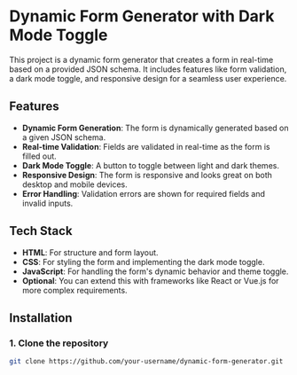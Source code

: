 # Dynamic Form Generator with Dark Mode Toggle

This project is a dynamic form generator that creates a form in real-time based on a provided JSON schema. It includes features like form validation, a dark mode toggle, and responsive design for a seamless user experience.

## Features

- **Dynamic Form Generation**: The form is dynamically generated based on a given JSON schema.
- **Real-time Validation**: Fields are validated in real-time as the form is filled out.
- **Dark Mode Toggle**: A button to toggle between light and dark themes.
- **Responsive Design**: The form is responsive and looks great on both desktop and mobile devices.
- **Error Handling**: Validation errors are shown for required fields and invalid inputs.

## Tech Stack

- **HTML**: For structure and form layout.
- **CSS**: For styling the form and implementing the dark mode toggle.
- **JavaScript**: For handling the form's dynamic behavior and theme toggle.
- **Optional**: You can extend this with frameworks like React or Vue.js for more complex requirements.

## Installation

### 1. Clone the repository

```bash
git clone https://github.com/your-username/dynamic-form-generator.git
